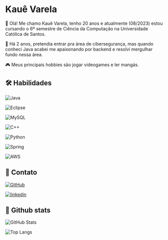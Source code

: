 # Kauê Varela

📕 Olá! Me chamo Kauê Varela, tenho 20 anos e atualmente (08/2023) estou cursando o 6º semestre de Ciência da Computação na Universidade Católica de Santos.

🔧 Há 2 anos, pretendia entrar pra área de cibersegurança, mas quando conheci Java acabei me apaixonando por backend e resolvi mergulhar fundo nessa área. 

🎮 Meus principais hobbies são jogar videogames e ler mangás.
## 🛠 Habilidades
![Java](https://img.shields.io/badge/java-%23ED8B00.svg?style=for-the-badge&logo=openjdk&logoColor=white) 

![Eclipse](https://img.shields.io/badge/Eclipse-FE7A16.svg?style=for-the-badge&logo=Eclipse&logoColor=white)

![MySQL](https://img.shields.io/badge/mysql-%2300f.svg?style=for-the-badge&logo=mysql&logoColor=white)

![C++](https://img.shields.io/badge/c++-%2300599C.svg?style=for-the-badge&logo=c%2B%2B&logoColor=white)

![Python](https://img.shields.io/badge/python-3670A0?style=for-the-badge&logo=python&logoColor=ffdd54) 

![Spring](https://img.shields.io/badge/spring-%236DB33F.svg?style=for-the-badge&logo=spring&logoColor=white)

![AWS](https://img.shields.io/badge/AWS-%23FF9900.svg?style=for-the-badge&logo=amazon-aws&logoColor=white)

## 🔗 Contato
[![GitHub](https://img.shields.io/badge/github-%23121011.svg?style=for-the-badge&logo=github&logoColor=white)](https://github.com/kauezios)

[![linkedin](https://img.shields.io/badge/linkedin-0A66C2?style=for-the-badge&logo=linkedin&logoColor=white)](https://www.linkedin.com/in/kau%C3%AA-oliveira-827270204/)

## 💾 Github stats
![GitHub Stats](https://github-readme-stats.vercel.app/api?username=kauezios&theme=transparent&bg_color=000&border_color=30A3DC&show_icons=true&icon_color=30A3DC&title_color=E94D5F&text_color=FFF)

![Top Langs](https://github-readme-stats-git-masterrstaa-rickstaa.vercel.app/api/top-langs/?username=kauezios&layout=compact&bg_color=000&border_color=30A3DC&title_color=E94D5F&text_color=FFF)